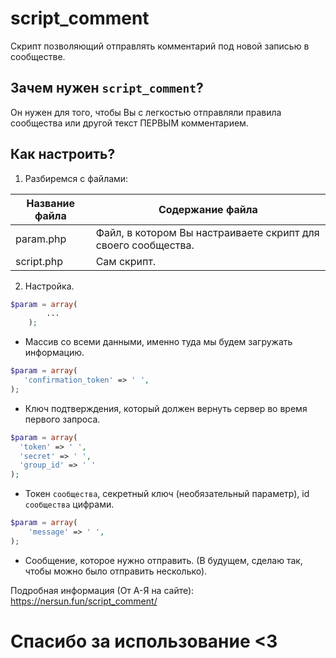 # script_comment
Скрипт позволяющий отправлять комментарий под новой записью в сообществе. 

## Зачем нужен `script_comment`?

Он нужен для того, чтобы Вы с легкостью отправляли правила сообщества или другой текст ПЕРВЫМ комментарием. 

## Как настроить?

1. Разбиремся с файлами:

Название файла  | Содержание файла
----------------|----------------------
param.php       | Файл, в котором Вы настраиваете скрипт для своего сообщества.
script.php      | Сам скрипт.

2. Настройка.

```php
$param = array(
		...
	);
 ```
 * Массив со всеми данными, именно туда мы будем загружать информацию.
 
 ```php
$param = array(
	'confirmation_token' => ' ',
);
 ```
 * Ключ подтверждения, который должен вернуть сервер во время первого запроса.
 
  ```php
$param = array(
	'token' => ' ',
	'secret' => ' ',
	'group_id' => ' '
);
 ```
 * Токен `сообщества`, секретный ключ (необязательный параметр), id `сообщества` цифрами.
 
```php
$param = array(
	'message' => ' ',
);
 ```
 * Сообщение, которое нужно отправить. (В будущем, сделаю так, чтобы можно было отправить несколько).
 
 Подробная информация (От А-Я на сайте): https://nersun.fun/script_comment/
 
 # Спасибо за использование <3
